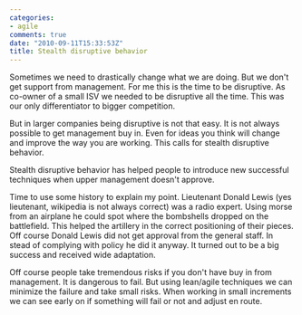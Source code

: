 ```yaml
---
categories:
- agile
comments: true
date: "2010-09-11T15:33:53Z"
title: Stealth disruptive behavior
---
```


Sometimes we need to drastically change what we are doing. But we don't get support from management. For me this is the time to be disruptive. As co-owner of a small ISV we needed to be disruptive all the time. This was our only differentiator to bigger competition.

But in larger companies being disruptive is not that easy. It is not always possible to get management buy in. Even for ideas you think will change and improve the way you are working. This calls for stealth disruptive behavior.

<!--more--> 

Stealth disruptive behavior has helped people to introduce new successful techniques when upper management doesn't approve.

Time to use some history to explain my point. Lieutenant Donald Lewis (yes lieutenant, wikipedia is not always correct) was a radio expert. Using morse from an airplane he could spot where the bombshells dropped on the battlefield. This helped the artillery in the correct positioning of their pieces. Off course Donald Lewis did not get approval from the general staff. In stead of complying with policy he did it anyway. It turned out to be a big success and received wide adaptation.

Off course people take tremendous risks if you don't have buy in from management. It is dangerous to fail. But using lean/agile techniques we can minimize the failure and take small risks. When working in small increments we can see early on if something will fail or not and adjust en route.
